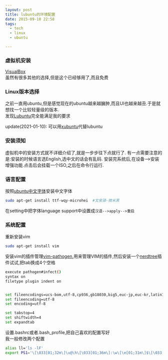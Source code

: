 ```yaml
---
layout: post
title: lubuntu的环境配置
date: 2015-09-10 22:58
tags:
  - tech
  - linux
  - ubuntu

---
```


### 虚拟机安装

[VisualBox](https://www.virtualbox.org)  
虽然有很多其他的选择,但是这个已经够用了,而且免费

### Linux版本选择
之前一直用ubuntu,但是感觉现在的ubuntu越来越臃肿,而且UI也越来越丑.于是就想找一个比较轻量级的版本.  
发现[Lubuntu](http://lubuntu.net/)完全能满足我的要求

update(2021-01-10): 可以用[xubuntu](https://xubuntu.org/)代替lubuntu

### 安装须知
虚拟机中的安装方式就不详细介绍了,就是一步步往下点就行了.
有一点需要注意的是:安装的时候语言选English,选中文的话会有乱码.
安装完系统后,在设备-->安装增强功能.点击后会挂载一个ISO,之后在命令行运行. 

### 语言配置
按照[ubuntu中文字体](http://wiki.ubuntu.com.cn/%E5%AD%97%E4%BD%93)安装中文字体

```sh
sudo apt-get install ttf-wqy-microhei  #文泉驿-微米黑
```

在setting中把字体language support中设置成`汉语-->apply-->重启`  

### 系统配置
重新安装vim

```sh
sudo apt-get install vim
```

安装vim的插件管理[vim-pathogen](https://github.com/tpope/vim-pathogen),用来管理VIM的插件,然后安装一个[nerdtree](https://github.com/scrooloose/nerdtree)插件试试,把tab换成4个空格

```sh
execute pathogen#infect()
syntax on
filetype plugin indent on


set fileencodings=ucs-bom,utf-8,cp936,gb18030,big5,euc-jp,euc-kr,latin1
set fileencoding=utf-8
set encoding=utf-8

set tabstop=4
set shiftwidth=4
set expandtab
```

设置.bashrc或者.bash_profile,把自己喜欢的配置写好  
我一般修改两个配置

```sh
alias ll='ls -lF'
export PS1='\[\033[01;32m\]\u@\h\[\033[01;36m\]:\w\[\e[01;31m\]$\[\033[00m\] '
```
